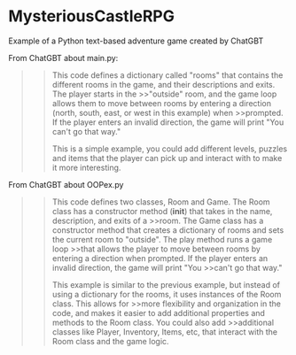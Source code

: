 # MysteriousCastleRPG
Example of a Python text-based adventure game created by ChatGBT

From ChatGBT about main.py:
>>This code defines a dictionary called "rooms" that contains the different rooms in the game, and their descriptions and exits. The player starts in the >>"outside" room, and the game loop allows them to move between rooms by entering a direction (north, south, east, or west in this example) when          >>prompted. If the player enters an invalid direction, the game will print "You can't go that way."
>>
>>This is a simple example, you could add different levels, puzzles and items that the player can pick up and interact with to make it more interesting.

From ChatGBT about OOPex.py
>>This code defines two classes, Room and Game. The Room class has a constructor method (__init__) that takes in the name, description, and exits of a >>room. The Game class has a constructor method that creates a dictionary of rooms and sets the current room to "outside". The play method runs a game loop >>that allows the player to move between rooms by entering a direction when prompted. If the player enters an invalid direction, the game will print "You >>can't go that way."
>>
>>This example is similar to the previous example, but instead of using a dictionary for the rooms, it uses instances of the Room class. This allows for >>more flexibility and organization in the code, and makes it easier to add additional properties and methods to the Room class. You could also add >>additional classes like Player, Inventory, Items, etc, that interact with the Room class and the game logic.
